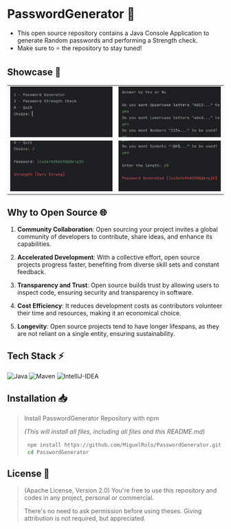 
# PasswordGenerator 🔑

- This open source repository contains a Java Console Application to generate Random passwords and performing a Strength check.
- Make sure to ⭐️ the repository to stay tuned! 

## Showcase 🔭


|                                         |                                            |
|               :---:                     |                 :---:                      |
| ![Start](./assets/start.png)            | ![Choice1](./assets/choice-1.png)          |
| ![Start](./assets/choice-2.png)         | ![Choice1](./assets/choice-1-out.png)      |


## Why to Open Source 🌐

1. **Community Collaboration**: Open sourcing your project invites a global community of developers to contribute, share ideas, and enhance its capabilities.

2. **Accelerated Development**: With a collective effort, open source projects progress faster, benefiting from diverse skill sets and constant feedback.

3. **Transparency and Trust**: Open source builds trust by allowing users to inspect code, ensuring security and transparency in software.

4. **Cost Efficiency**: It reduces development costs as contributors volunteer their time and resources, making it an economical choice.

5. **Longevity**: Open source projects tend to have longer lifespans, as they are not reliant on a single entity, ensuring sustainability.

## Tech Stack ⚡

![Java](https://img.shields.io/badge/Java-F89820?style=for-the-badge)
![Maven](https://img.shields.io/badge/Maven-C71A36.svg?style=for-the-badge&logo=apachemaven&logoColor=white)
![IntelliJ-IDEA](https://img.shields.io/badge/IntelliJ%20IDEA-000000.svg?style=for-the-badge&logo=intellijidea&logoColor=white)

## Installation 📥

> Install PasswordGenerator Repository with npm
>
> *(This will install all files, including all files and this README.md)*
>
> ```bash
>  npm install https://github.com/MiguelRolo/PasswordGenerator.git
>  cd PasswordGenerator
> ```

## License 🪪

> (Apache License, Version 2.0) You're free to use this repository and codes in any project, personal or commercial. 
>
> There's no need to ask permission before using theses. Giving attribution is not required, but appreciated.

